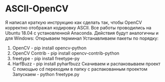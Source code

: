 # ASCII-OpenCV
Я написал краткую инструкцию как сделать так, чтобы OpenCV корректно отображал кодировку ASCII.
Все работы проводились на Ubuntu 18.04 с установленной Anaconda. Действия будут аналогичны и для Windows:
Открываем терминал
Устанавливаем пакеты по порядку:
1. OpenCV - pip install opencv-python
2. OpenCV Contrib - pip install opencv-contrib-python
3. freetype - pip install freetype-py
4. HarfBuzz - pip install pyharfbuzz
Скачиваем и распаковываем проект
С помощью cd переходим в папку с распакованным проектом
Запускаем - python freetype.py
